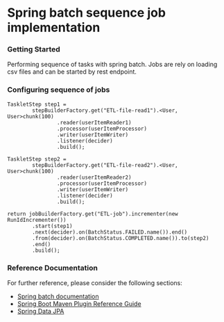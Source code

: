 # Spring batch sequence job implementation

### Getting Started
Performing sequence of tasks with spring batch. Jobs are rely on loading csv files and can be started by rest endpoint.

### Configuring sequence of jobs

```
TaskletStep step1 =
        stepBuilderFactory.get("ETL-file-read1").<User, User>chunk(100)
                .reader(userItemReader1)
                .processor(userItemProcessor)
                .writer(userItemWriter)
                .listener(decider)
                .build();

TaskletStep step2 =
        stepBuilderFactory.get("ETL-file-read2").<User, User>chunk(100)
                .reader(userItemReader2)
                .processor(userItemProcessor)
                .writer(userItemWriter)
                .listener(decider)
                .build();

return jobBuilderFactory.get("ETL-job").incrementer(new RunIdIncrementer())
        .start(step1)
        .next(decider).on(BatchStatus.FAILED.name()).end()
        .from(decider).on(BatchStatus.COMPLETED.name()).to(step2)
        .end()
        .build();
```



### Reference Documentation
For further reference, please consider the following sections:

* [Spring batch documentation](https://docs.spring.io/spring-batch/docs/current/reference/html/)
* [Spring Boot Maven Plugin Reference Guide](https://docs.spring.io/spring-boot/docs/2.7.0/maven-plugin/reference/html/)
* [Spring Data JPA](https://docs.spring.io/spring-boot/docs/2.7.0/reference/htmlsingle/#data.sql.jpa-and-spring-data)

